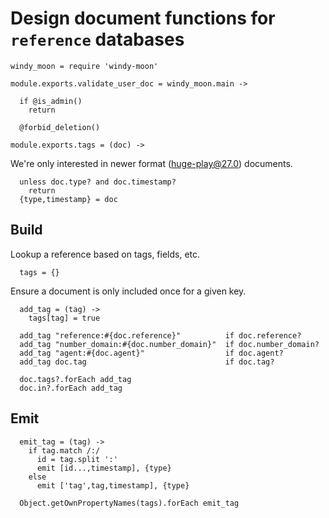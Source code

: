 Design document functions for `reference` databases
===============================================

    windy_moon = require 'windy-moon'

    module.exports.validate_user_doc = windy_moon.main ->

      if @is_admin()
        return

      @forbid_deletion()

    module.exports.tags = (doc) ->

We're only interested in newer format (huge-play@27.0) documents.

      unless doc.type? and doc.timestamp?
        return
      {type,timestamp} = doc

Build
-----

Lookup a reference based on tags, fields, etc.

      tags = {}

Ensure a document is only included once for a given key.

      add_tag = (tag) ->
        tags[tag] = true

      add_tag "reference:#{doc.reference}"          if doc.reference?
      add_tag "number_domain:#{doc.number_domain}"  if doc.number_domain?
      add_tag "agent:#{doc.agent}"                  if doc.agent?
      add_tag doc.tag                               if doc.tag?

      doc.tags?.forEach add_tag
      doc.in?.forEach add_tag

Emit
----

      emit_tag = (tag) ->
        if tag.match /:/
          id = tag.split ':'
          emit [id...,timestamp], {type}
        else
          emit ['tag',tag,timestamp], {type}

      Object.getOwnPropertyNames(tags).forEach emit_tag
